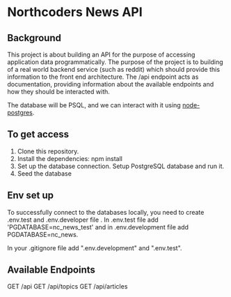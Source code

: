 # Northcoders News API

## Background

This project is about building an API for the purpose of accessing application data programmatically. The purpose of the project is to building of a real world backend service (such as reddit) which should provide this information to the front end architecture.
The /api endpoint acts as documentation, providing information about the available endpoints and how they should be interacted with.

The database will be PSQL, and we can interact with it using [node-postgres](https://node-postgres.com/).

## To get access

1. Clone this repository.
2. Install the dependencies: npm install
3. Set up the database connection. Setup PostgreSQL database and run it.
4. Seed the database

## Env set up

To successfully connect to the databases locally, you need to create .env.test and .env.developer file . In .env.test file add 'PGDATABASE=nc_news_test' and in .env.development file add PGDATABASE=nc_news.

In your .gitignore file add ".env.development" and ".env.test".

## Available Endpoints

GET /api
GET /api/topics
GET /api/articles
